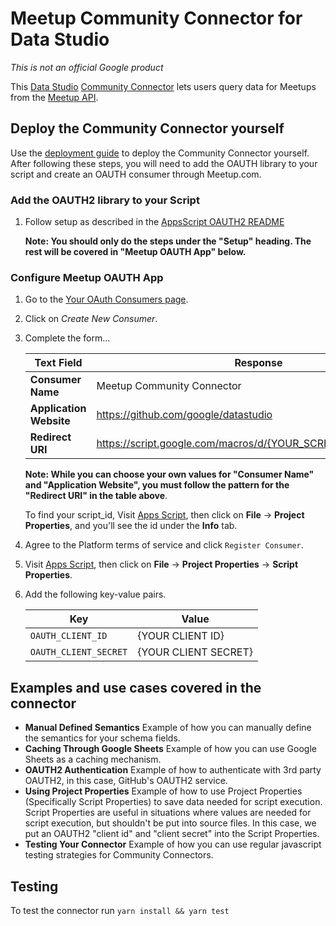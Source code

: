 # Meetup Community Connector for Data Studio

*This is not an official Google product*

This [Data Studio](https://datastudio.google.com) [Community
Connector](https://developers.google.com/datastudio/connector) lets users query
data for Meetups from the [Meetup API](https://secure.meetup.com/meetup_api).

## Deploy the Community Connector yourself

Use the [deployment guide](../deploy.md) to deploy the Community Connector
yourself. After following these steps, you will need to add the OAUTH library to
your script and create an OAUTH consumer through Meetup.com.

### Add the OAUTH2 library to your Script

1.  Follow setup as described in the [AppsScript OAUTH2
    README](https://github.com/googlesamples/apps-script-oauth2)

    **Note: You should only do the steps under the "Setup" heading. The rest
    will be covered in "Meetup OAUTH App" below.**

### Configure Meetup OAUTH App

1.  Go to the [Your OAuth Consumers
    page](https://secure.meetup.com/meetup_api/oauth_consumers/#).
1.  Click on *Create New Consumer*.
1.  Complete the form...

    Text Field              | Response
    ----------------------- | --------
    **Consumer Name**       | Meetup Community Connector
    **Application Website** | https://github.com/google/datastudio
    **Redirect URI**        | https://script.google.com/macros/d/{YOUR_SCRIPT_ID}/usercallback

    **Note: While you can choose your own values for "Consumer Name" and
    "Application Website", you must follow the pattern for the "Redirect URI" in
    the table above**.

    To find your script_id, Visit [Apps Script](https://script.google.com), then
    click on **File** -> **Project Properties**, and you'll see the id under the
    **Info** tab.

1.  Agree to the Platform terms of service and click `Register Consumer`.

1.  Visit [Apps Script](https://script.google.com), then click on **File** ->
    **Project Properties** -> **Script Properties**.

1.  Add the following key-value pairs.

    Key                   | Value
    --------------------- | --------------------
    `OAUTH_CLIENT_ID`     | {YOUR CLIENT ID}
    `OAUTH_CLIENT_SECRET` | {YOUR CLIENT SECRET}

## Examples and use cases covered in the connector

-   **Manual Defined Semantics** Example of how you can manually define the
    semantics for your schema fields.
-   **Caching Through Google Sheets** Example of how you can use Google Sheets
    as a caching mechanism.
-   **OAUTH2 Authentication** Example of how to authenticate with 3rd party
    OAUTH2, in this case, GitHub's OAUTH2 service.
-   **Using Project Properties** Example of how to use Project Properties
    (Specifically Script Properties) to save data needed for script execution.
    Script Properties are useful in situations where values are needed for
    script execution, but shouldn't be put into source files. In this case, we
    put an OAUTH2 "client id" and "client secret" into the Script Properties.
-   **Testing Your Connector** Example of how you can use regular javascript
    testing strategies for Community Connectors.

## Testing

To test the connector run `yarn install && yarn test`
